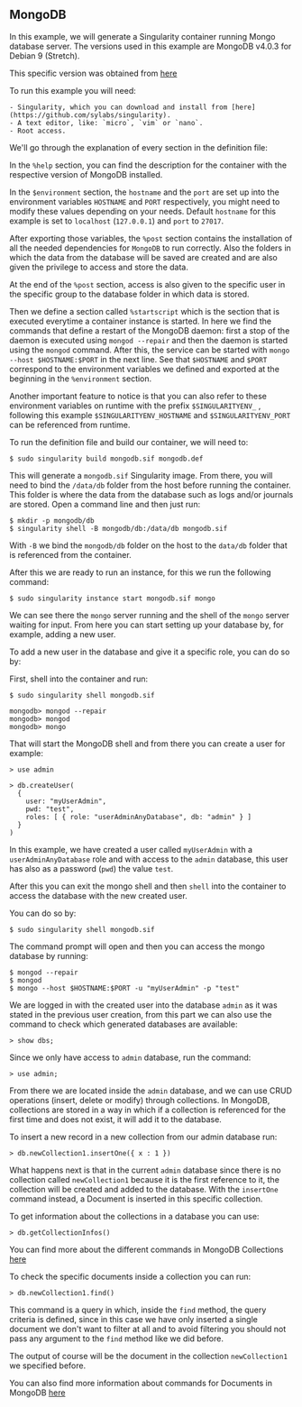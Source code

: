## MongoDB

In this example, we will generate a Singularity container running Mongo database server. The versions used in this example are MongoDB v4.0.3 for Debian 9 (Stretch).

This specific version was obtained from [here](https://docs.mongodb.com/manual/tutorial/install-mongodb-on-debian/)

To run this example you will need:

	- Singularity, which you can download and install from [here](https://github.com/sylabs/singularity).
	- A text editor, like: `micro`, `vim` or `nano`.
	- Root access.

We'll go through the explanation of every section in the definition file:

In the `%help` section, you can find the description for the container with the respective version of MongoDB installed.

In the `$environment` section, the `hostname` and the `port` are set up into the environment variables `HOSTNAME` and `PORT` respectively, you might need to modify these values depending on your needs. Default `hostname` for this example is set to `localhost` (`127.0.0.1`) and `port` to `27017`.

After exporting those variables, the `%post` section contains the installation of all the needed dependencies for `MongoDB` to run correctly. Also the folders in which the data from the database will be saved are created and are also given the privilege to access and store the data.

At the end of the `%post` section, access is also given to the specific user in the specific group to the database folder in which data is stored.

Then we define a section called `%startscript` which is the section that is executed everytime a container instance is started. In here we find the commands that define a restart of the MongoDB daemon: first a stop of the daemon is executed using `mongod --repair` and then the daemon is started using the `mongod` command. After this, the service can be started with `mongo --host $HOSTNAME:$PORT` in the next line. See that `$HOSTNAME` and `$PORT` correspond to the environment variables we defined and exported at the beginning in the `%environment` section.

Another important feature to notice is that you can also refer to these environment variables on runtime with the prefix `$SINGULARITYENV_` , following this example `$SINGULARITYENV_HOSTNAME` and `$SINGULARITYENV_PORT` can be referenced from runtime.

To run the definition file and build our container, we will need to:

```
$ sudo singularity build mongodb.sif mongodb.def
```

This will generate a `mongodb.sif` Singularity image. From there, you will need to bind the `/data/db` folder from the host before running the container. This folder is where the data from the database such as logs and/or journals are stored. Open a command line and then just run:

```
$ mkdir -p mongodb/db
$ singularity shell -B mongodb/db:/data/db mongodb.sif
```

With `-B` we bind the `mongodb/db` folder on the host to the `data/db` folder that is referenced from the container.

After this we are ready to run an instance, for this we run the following command:

```
$ sudo singularity instance start mongodb.sif mongo
```

We can see there the `mongo` server running and the shell of the `mongo` server waiting for input. From here you can start setting up your database by, for example, adding a new user.

To add a new user in the database and give it a specific role, you can do so by:

First, shell into the container and run:

```
$ sudo singularity shell mongodb.sif

mongodb> mongod --repair
mongodb> mongod
mongodb> mongo
```

That will start the MongoDB shell and from there you can create a user for example:

```
> use admin

> db.createUser(
  {
    user: "myUserAdmin",
    pwd: "test",
    roles: [ { role: "userAdminAnyDatabase", db: "admin" } ]
  }
)

```

In this example, we have created a user called `myUserAdmin` with a `userAdminAnyDatabase` role and with access to the `admin` database, this user has also as a password (`pwd`) the value `test`.

After this you can exit the mongo shell and then `shell` into the container to access the database with the new created user.

You can do so by:

```
$ sudo singularity shell mongodb.sif
```

The command prompt will open and then you can access the mongo database by running:

```
$ mongod --repair
$ mongod
$ mongo --host $HOSTNAME:$PORT -u "myUserAdmin" -p "test"
```

We are logged in with the created user into the database `admin` as it was stated in the previous user creation, from this part we can also use the command to check which generated databases are available:

```
> show dbs;
```

Since we only have access to `admin` database, run the command:

```
> use admin;
```

From there we are located inside the `admin` database, and we can use CRUD operations (insert, delete or modify) through collections. In MongoDB, collections are stored in a way in which if a collection is referenced for the first time and does not exist, it will add it to the database.

To insert a new record in a new collection from our admin database run:

```
> db.newCollection1.insertOne({ x : 1 })
```

What happens next is that in the current `admin` database since there is no collection called `newCollection1` because it is the first reference to it, the collection will be created and added to the database. With the `insertOne` command instead, a Document is inserted in this specific collection.

To get information about the collections in a database you can use:

```
> db.getCollectionInfos()
```

You can find more about the different commands in MongoDB Collections [here](https://docs.mongodb.com/manual/core/databases-and-collections/#collections)

To check the specific documents inside a collection you can run:

```
> db.newCollection1.find()
```

This command is a query in which, inside the `find` method, the query criteria is defined, since in this case we have only inserted a single document we don't want to filter at all and to avoid filtering you should not pass any argument to the `find` method like we did before.

The output of course will be the document in the collection `newCollection1` we specified before.

You can also find more information about commands for Documents in MongoDB [here](https://docs.mongodb.com/manual/core/document/#documents)
